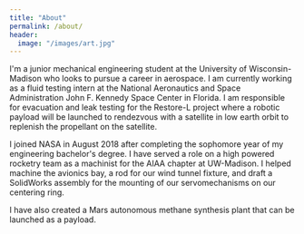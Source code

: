 ```yaml
---
title: "About"
permalink: /about/
header:
  image: "/images/art.jpg"
---
```


I'm a junior mechanical engineering student at the University of Wisconsin-Madison who looks to pursue a career in aerospace. I am currently working as a fluid testing intern at the National Aeronautics and Space Administration John F. Kennedy Space Center in Florida. I am responsible for evacuation and leak testing for the Restore-L project where a robotic payload will be launched to rendezvous with a satellite in low earth orbit to replenish the propellant on the satellite.

I joined NASA in August 2018 after completing the sophomore year of my engineering bachelor's degree. I have served a role on a high powered rocketry team as a machinist for the AIAA chapter at UW-Madison. I helped machine the avionics bay, a rod for our wind tunnel fixture, and draft a SolidWorks assembly for the mounting of our servomechanisms on our centering ring.

I have also created a Mars autonomous methane synthesis plant that can be launched as a payload.
